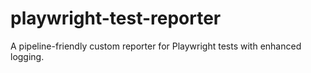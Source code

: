 # playwright-test-reporter
A pipeline-friendly custom reporter for Playwright tests with enhanced logging.
